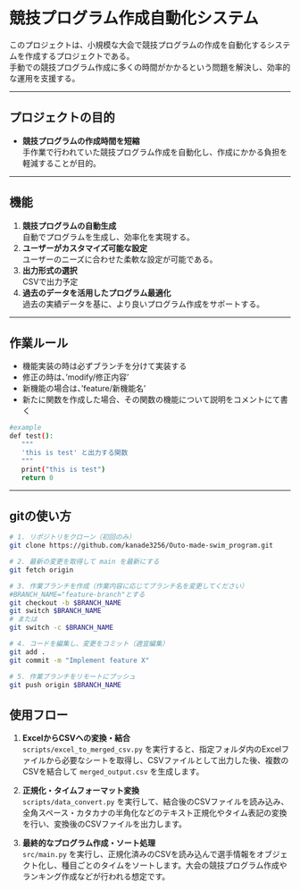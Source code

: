 # 競技プログラム作成自動化システム

このプロジェクトは、小規模な大会で競技プログラムの作成を自動化するシステムを作成するプロジェクトである。  
手動での競技プログラム作成に多くの時間がかかるという問題を解決し、効率的な運用を支援する。

---

## プロジェクトの目的

- **競技プログラムの作成時間を短縮**  
  手作業で行われていた競技プログラム作成を自動化し、作成にかかる負担を軽減することが目的。

---

## 機能

1. **競技プログラムの自動生成**  
   自動でプログラムを生成し、効率化を実現する。
2. **ユーザーがカスタマイズ可能な設定**  
   ユーザーのニーズに合わせた柔軟な設定が可能である。
3. **出力形式の選択**  
   CSVで出力予定
4. **過去のデータを活用したプログラム最適化**  
   過去の実績データを基に、より良いプログラム作成をサポートする。

---

## 作業ルール
- 機能実装の時は必ずブランチを分けて実装する
- 修正の時は、’modify/修正内容’
- 新機能の場合は、’feature/新機能名’
- 新たに関数を作成した場合、その関数の機能について説明をコメントにて書く

```sh
#example
def test():
   """
   'this is test' と出力する関数
   """
   print("this is test")
   return 0
```

---
## gitの使い方

```sh
# 1. リポジトリをクローン（初回のみ）
git clone https://github.com/kanade3256/Outo-made-swim_program.git

# 2. 最新の変更を取得して main を最新にする
git fetch origin

# 3. 作業ブランチを作成（作業内容に応じてブランチ名を変更してください）
#BRANCH_NAME="feature-branch"とする
git checkout -b $BRANCH_NAME
git switch $BRANCH_NAME
# または
git switch -c $BRANCH_NAME

# 4. コードを編集し、変更をコミット（適宜編集）
git add .
git commit -m "Implement feature X"

# 5. 作業ブランチをリモートにプッシュ
git push origin $BRANCH_NAME
```

## 使用フロー

1. **ExcelからCSVへの変換・結合**  
   `scripts/excel_to_merged_csv.py` を実行すると、指定フォルダ内のExcelファイルから必要なシートを取得し、CSVファイルとして出力した後、複数のCSVを結合して `merged_output.csv` を生成します。

2. **正規化・タイムフォーマット変換**  
   `scripts/data_convert.py` を実行して、結合後のCSVファイルを読み込み、全角スペース・カタカナの半角化などのテキスト正規化やタイム表記の変換を行い、変換後のCSVファイルを出力します。

3. **最終的なプログラム作成・ソート処理**  
   `src/main.py` を実行し、正規化済みのCSVを読み込んで選手情報をオブジェクト化し、種目ごとのタイムをソートします。大会の競技プログラム作成やランキング作成などが行われる想定です。
